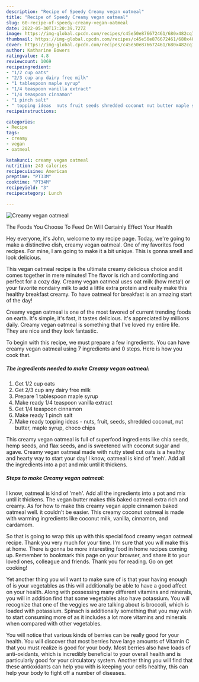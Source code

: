 ```yaml
---
description: "Recipe of Speedy Creamy vegan oatmeal"
title: "Recipe of Speedy Creamy vegan oatmeal"
slug: 60-recipe-of-speedy-creamy-vegan-oatmeal
date: 2022-05-30T17:20:39.727Z
image: https://img-global.cpcdn.com/recipes/c45e50e876672461/680x482cq70/creamy-vegan-oatmeal-recipe-main-photo.jpg
thumbnail: https://img-global.cpcdn.com/recipes/c45e50e876672461/680x482cq70/creamy-vegan-oatmeal-recipe-main-photo.jpg
cover: https://img-global.cpcdn.com/recipes/c45e50e876672461/680x482cq70/creamy-vegan-oatmeal-recipe-main-photo.jpg
author: Katharine Bowers
ratingvalue: 4.8
reviewcount: 1069
recipeingredient:
- "1/2 cup oats"
- "2/3 cup any dairy free milk"
- "1 tablespoon maple syrup"
- "1/4 teaspoon vanilla extract"
- "1/4 teaspoon cinnamon"
- "1 pinch salt"
- " topping ideas  nuts fruit seeds shredded coconut nut butter maple syrup choco chips"
recipeinstructions:

categories:
- Recipe
tags:
- creamy
- vegan
- oatmeal

katakunci: creamy vegan oatmeal 
nutrition: 243 calories
recipecuisine: American
preptime: "PT33M"
cooktime: "PT34M"
recipeyield: "3"
recipecategory: Lunch

---
```



![Creamy vegan oatmeal](https://img-global.cpcdn.com/recipes/c45e50e876672461/680x482cq70/creamy-vegan-oatmeal-recipe-main-photo.jpg)

The Foods You Choose To Feed On Will Certainly Effect Your Health

Hey everyone, it's John, welcome to my recipe page. Today, we're going to make a distinctive dish, creamy vegan oatmeal. One of my favorites food recipes. For mine, I am going to make it a bit unique. This is gonna smell and look delicious.

This vegan oatmeal recipe is the ultimate creamy delicious choice and it comes together in mere minutes! The flavor is rich and comforting and perfect for a cozy day. Creamy vegan oatmeal uses oat milk (how meta!) or your favorite nondairy milk to add a little extra protein and really make this healthy breakfast creamy. To have oatmeal for breakfast is an amazing start of the day!

Creamy vegan oatmeal is one of the most favored of current trending foods on earth. It's simple, it's fast, it tastes delicious. It's appreciated by millions daily. Creamy vegan oatmeal is something that I've loved my entire life. They are nice and they look fantastic.


To begin with this recipe, we must prepare a few ingredients. You can have creamy vegan oatmeal using 7 ingredients and 0 steps. Here is how you cook that.

<!--inarticleads1-->

##### The ingredients needed to make Creamy vegan oatmeal:

1. Get 1/2 cup oats
1. Get 2/3 cup any dairy free milk
1. Prepare 1 tablespoon maple syrup
1. Make ready 1/4 teaspoon vanilla extract
1. Get 1/4 teaspoon cinnamon
1. Make ready 1 pinch salt
1. Make ready  topping ideas - nuts, fruit, seeds, shredded coconut, nut butter, maple syrup, choco chips


This creamy vegan oatmeal is full of superfood ingredients like chia seeds, hemp seeds, and flax seeds, and is sweetened with coconut sugar and agave. Creamy vegan oatmeal made with nutty steel cut oats is a healthy and hearty way to start your day! I know, oatmeal is kind of &#39;meh&#39;. Add all the ingredients into a pot and mix until it thickens. 

<!--inarticleads2-->

##### Steps to make Creamy vegan oatmeal:



I know, oatmeal is kind of &#39;meh&#39;. Add all the ingredients into a pot and mix until it thickens. The vegan butter makes this baked oatmeal extra rich and creamy. As for how to make this creamy vegan apple cinnamon baked oatmeal well. it couldn&#39;t be easier. This creamy coconut oatmeal is made with warming ingredients like coconut milk, vanilla, cinnamon, and cardamom. 

So that is going to wrap this up with this special food creamy vegan oatmeal recipe. Thank you very much for your time. I'm sure that you will make this at home. There is gonna be more interesting food in home recipes coming up. Remember to bookmark this page on your browser, and share it to your loved ones, colleague and friends. Thank you for reading. Go on get cooking!

Yet another thing you will want to make sure of is that your having enough of is your vegetables as this will additionally be able to have a good affect on your health. Along with possessing many different vitamins and minerals, you will in addition find that some vegetables also have potassium. You will recognize that one of the veggies we are talking about is broccoli, which is loaded with potassium. Spinach is additionally something that you may wish to start consuming more of as it includes a lot more vitamins and minerals when compared with other vegetables.

You will notice that various kinds of berries can be really good for your health. You will discover that most berries have large amounts of Vitamin C that you must realize is good for your body. Most berries also have loads of anti-oxidants, which is incredibly beneficial to your overall health and is particularly good for your circulatory system. Another thing you will find that these antioxidants can help you with is keeping your cells healthy, this can help your body to fight off a number of diseases.
